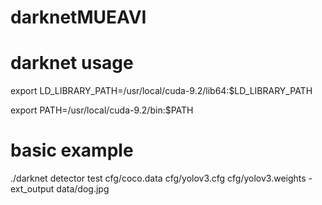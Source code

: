 # darknetMUEAVI

# darknet usage

export LD_LIBRARY_PATH=/usr/local/cuda-9.2/lib64:$LD_LIBRARY_PATH

export PATH=/usr/local/cuda-9.2/bin:$PATH

# basic example

./darknet detector test cfg/coco.data cfg/yolov3.cfg cfg/yolov3.weights -ext_output data/dog.jpg
